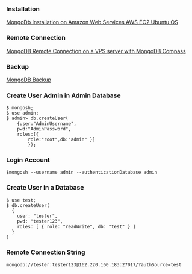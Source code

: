 ### Installation
[MongoDb Installation on Amazon Web Services AWS EC2 Ubuntu OS](https://medium.com/@johnmark_76235/mongodb-installation-on-amazon-web-services-ec2-ubuntu-os-060c8a6bf7d2)

### Remote Connection
[MongoDB Remote Connection on a VPS server with MongoDB Compass](https://medium.com/@johnmark_76235/mongodb-remote-connection-with-mongodb-compass-1af3d13a349a)

### Backup
[MongoDB Backup](https://medium.com/@johnmark_76235/mongodb-backup-70ae4961f274)

### Create User Admin in Admin Database
```vim
$ mongosh;
$ use admin;
$ admin> db.createUser(
    {user:"AdminUsername",
    pwd:"AdminPassword",
    roles:[{ 
        role:"root",db:"admin" }]
        });
```
### Login Account
```vim
$mongosh --username admin --authenticationDatabase admin
```
### Create User in a Database
```vim
$ use test;
$ db.createUser(
  {
    user: "tester",
    pwd: "tester123",
    roles: [ { role: "readWrite", db: "test" } ]
  }
)
```
### Remote Connection String
```vim
mongodb://tester:tester123@162.220.160.183:27017/?authSource=test
```

